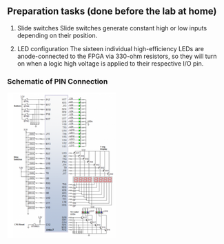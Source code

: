 ## Preparation tasks (done before the lab at home)

1. Slide switches
        Slide switches generate constant high or low inputs depending on their position.

2. LED configuration
        The sixteen individual high-efficiency LEDs are anode-connected to the FPGA via 330-ohm resistors, so they will turn on when a logic high voltage is applied to their       respective I/O pin.

### Schematic of PIN Connection

<img src= "Images/Nexys_A7_connection.png" width=50% height=50%>
